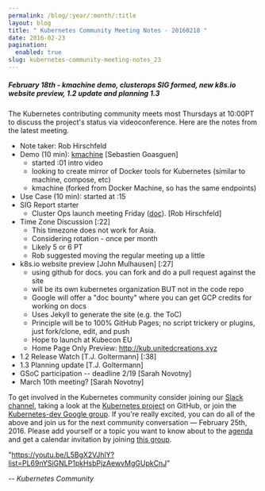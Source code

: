 ```yaml
---
permalink: /blog/:year/:month/:title
layout: blog
title: " Kubernetes Community Meeting Notes - 20160218 "
date: 2016-02-23
pagination:
  enabled: true
slug: kubernetes-community-meeting-notes_23
---
```

#####  February 18th - kmachine demo, clusterops SIG formed, new k8s.io website preview, 1.2 update and planning 1.3
The Kubernetes contributing community meets most Thursdays at 10:00PT to discuss the project's status via videoconference. Here are the notes from the latest meeting.

* Note taker: Rob Hirschfeld
* Demo (10 min): [kmachine][1] [Sebastien Goasguen]
    * started :01 intro video
    * looking to create mirror of Docker tools for Kubernetes (similar to machine, compose, etc)
    * kmachine (forked from Docker Machine, so has the same endpoints)
* Use Case (10 min): started at :15
* SIG Report starter
    * Cluster Ops launch meeting Friday ([doc][2]). [Rob Hirschfeld]
* Time Zone Discussion [:22]
    * This timezone does not work for Asia.  
    * Considering rotation - once per month
    * Likely 5 or 6 PT
    * Rob suggested moving the regular meeting up a little
* k8s.io website preview [John Mulhausen] [:27]
    * using github for docs.  you can fork and do a pull request against the site
    * will be its own kubernetes organization BUT not in the code repo
    * Google will offer a "doc bounty" where you can get GCP credits for working on docs
    * Uses Jekyll to generate the site (e.g. the ToC)
    * Principle will be to 100% GitHub Pages; no script trickery or plugins, just fork/clone, edit, and push
    * Hope to launch at Kubecon EU
    * Home Page Only Preview: http://kub.unitedcreations.xyz
* 1.2 Release Watch [T.J. Goltermann] [:38]
* 1.3 Planning update [T.J. Goltermann]
* GSoC participation -- deadline 2/19  [Sarah Novotny]
* March 10th meeting? [Sarah Novotny]

To get involved in the Kubernetes community consider joining our [Slack channel][3], taking a look at the [Kubernetes project][4] on GitHub, or join the [Kubernetes-dev Google group][5]. If you're really excited, you can do all of the above and join us for the next community conversation — February 25th, 2016. Please add yourself or a topic you want to know about to the [agenda][6] and get a calendar invitation by joining [this group][7].    

 "https://youtu.be/L5BgX2VJhlY?list=PL69nYSiGNLP1pkHsbPjzAewvMgGUpkCnJ"

_\-- Kubernetes Community_

[1]: https://github.com/skippbox/kmachine
[2]: https://docs.google.com/document/d/1IhN5v6MjcAUrvLd9dAWtKcGWBWSaRU8DNyPiof3gYMY/edit#
[3]: http://slack.k8s.io/
[4]: https://github.com/kubernetes/
[5]: https://groups.google.com/forum/#!forum/kubernetes-dev
[6]: https://docs.google.com/document/d/1VQDIAB0OqiSjIHI8AWMvSdceWhnz56jNpZrLs6o7NJY/edit#
[7]: https://groups.google.com/forum/#!forum/kubernetes-community-video-chat
